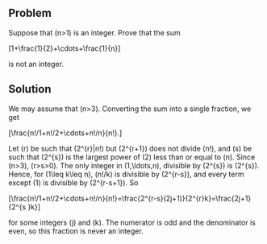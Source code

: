 ## Problem

Suppose that \(n>1\) is an integer. Prove that the sum

\[1+\frac{1}{2}+\cdots+\frac{1}{n}\]

is not an integer.

## Solution

We may assume that \(n>3\). Converting the sum into a single fraction, we get

\[\frac{n!/1+n!/2+\cdots+n!/n}{n!}.\]

Let \(r\) be such that \(2^{r}|n!\) but \(2^{r+1}\) does not divide \(n!\), and \(s\) be such that \(2^{s}\) is the largest power of \(2\) less than or equal to \(n\). Since \(n>3\), \(r>s>0\). The only integer in \(1,\ldots,n\), divisible by \(2^{s}\) is \(2^{s}\). Hence, for \(1\leq k\leq n\), \(n!/k\) is divisible by \(2^{r-s}\), and every term except \(1\) is divisible by \(2^{r-s+1}\). So

\[\frac{n!/1+n!/2+\cdots+n!/n}{n!}=\frac{2^{r-s}(2j+1)}{2^{r}k}=\frac{2j+1}{2^{s }k}\]

for some integers \(j\) and \(k\). The numerator is odd and the denominator is even, so this fraction is never an integer.
